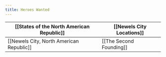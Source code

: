 ```yaml
---
title: Heroes Wanted
---
```


| [[States of the North American Republic]] | [[Newels City Locations]] |
| ----------------------------------------- | ------------------------- |
| [[Newels City, North American Republic]]  | [[The Second Founding]]   |
